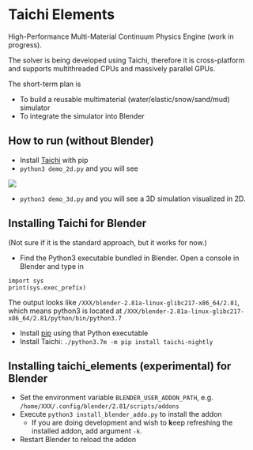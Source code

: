 # Taichi Elements
High-Performance Multi-Material Continuum Physics Engine (work in progress). 

The solver is being developed using Taichi, therefore it is cross-platform and supports multithreaded CPUs and massively parallel GPUs. 

The short-term plan is
 - To build a reusable multimaterial (water/elastic/snow/sand/mud) simulator
 - To integrate the simulator into Blender

## How to run (without Blender)
 - Install [Taichi](https://github.com/yuanming-hu/taichi) with pip
 - `python3 demo_2d.py` and you will see
 <img src="https://github.com/yuanming-hu/public_files/raw/master/graphics/elements/demo_2d.gif">
 
 - `python3 demo_3d.py` and you will see a 3D simulation visualized in 2D.

## Installing Taichi for Blender
(Not sure if it is the standard approach, but it works for now.)
 - Find the Python3 executable bundled in Blender. Open a console in Blender and type in
 ```
 import sys
 print(sys.exec_prefix)
 ```
  The output looks like `/XXX/blender-2.81a-linux-glibc217-x86_64/2.81`, which means python3 is located at `/XXX/blender-2.81a-linux-glibc217-x86_64/2.81/python/bin/python3.7`
 - Install [pip](https://pip.pypa.io/en/stable/installing/) using that Python executable
 - Install Taichi: `./python3.7m -m pip install taichi-nightly`

## Installing taichi_elements (experimental) for Blender
 - Set the environment variable `BLENDER_USER_ADDON_PATH`, e.g. `/home/XXX/.config/blender/2.81/scripts/addons`
 - Execute `python3 install_blender_addo.py` to install the addon
   - If you are doing development and wish to **k**eep refreshing the installed addon, add argument `-k`.
 - Restart Blender to reload the addon
